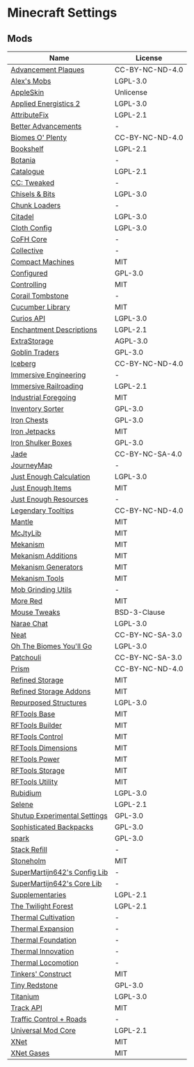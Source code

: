 # Minecraft Settings
## Mods
| Name | License |
| ---- | ------- |
| [Advancement Plaques](https://www.curseforge.com/minecraft/mc-mods/advancement-plaques) | CC-BY-NC-ND-4.0 |
| [Alex's Mobs](https://www.curseforge.com/minecraft/mc-mods/alexs-mobs) | LGPL-3.0 |
| [AppleSkin](https://www.curseforge.com/minecraft/mc-mods/appleskin) | Unlicense |
| [Applied Energistics 2](https://www.curseforge.com/minecraft/mc-mods/applied-energistics-2) | LGPL-3.0 |
| [AttributeFix](https://www.curseforge.com/minecraft/mc-mods/attributefix) | LGPL-2.1 |
| [Better Advancements](https://www.curseforge.com/minecraft/mc-mods/better-advancements) | - |
| [Biomes O' Plenty](https://www.curseforge.com/minecraft/mc-mods/biomes-o-plenty) | CC-BY-NC-ND-4.0 |
| [Bookshelf](https://www.curseforge.com/minecraft/mc-mods/bookshelf) | LGPL-2.1 |
| [Botania](https://www.curseforge.com/minecraft/mc-mods/botania) | - |
| [Catalogue](https://www.curseforge.com/minecraft/mc-mods/catalogue) | LGPL-2.1 |
| [CC: Tweaked](https://www.curseforge.com/minecraft/mc-mods/cc-tweaked) | - |
| [Chisels & Bits](https://www.curseforge.com/minecraft/mc-mods/chisels-bits) | LGPL-3.0 |
| [Chunk Loaders](https://www.curseforge.com/minecraft/mc-mods/chunk-loaders) | - |
| [Citadel](https://www.curseforge.com/minecraft/mc-mods/citadel) | LGPL-3.0 |
| [Cloth Config](https://www.curseforge.com/minecraft/mc-mods/cloth-config) | LGPL-3.0 |
| [CoFH Core](https://www.curseforge.com/minecraft/mc-mods/cofh-core) | - |
| [Collective](https://www.curseforge.com/minecraft/mc-mods/collective) | - |
| [Compact Machines](https://www.curseforge.com/minecraft/mc-mods/compact-machines) | MIT |
| [Configured](https://www.curseforge.com/minecraft/mc-mods/configured) | GPL-3.0 |
| [Controlling](https://www.curseforge.com/minecraft/mc-mods/controlling) | MIT |
| [Corail Tombstone](https://www.curseforge.com/minecraft/mc-mods/corail-tombstone) | - |
| [Cucumber Library](https://www.curseforge.com/minecraft/mc-mods/cucumber) | MIT |
| [Curios API](https://www.curseforge.com/minecraft/mc-mods/curios) | LGPL-3.0 |
| [Enchantment Descriptions](https://www.curseforge.com/minecraft/mc-mods/enchantment-descriptions) | LGPL-2.1 |
| [ExtraStorage](https://www.curseforge.com/minecraft/mc-mods/extrastorage) | AGPL-3.0 |
| [Goblin Traders](https://www.curseforge.com/minecraft/mc-mods/goblin-traders) | GPL-3.0 |
| [Iceberg](https://www.curseforge.com/minecraft/mc-mods/iceberg) | CC-BY-NC-ND-4.0 |
| [Immersive Engineering](https://www.curseforge.com/minecraft/mc-mods/immersive-engineering) | - |
| [Immersive Railroading](https://www.curseforge.com/minecraft/mc-mods/immersive-railroading) | LGPL-2.1 |
| [Industrial Foregoing](https://www.curseforge.com/minecraft/mc-mods/industrial-foregoing) | MIT |
| [Inventory Sorter](https://www.curseforge.com/minecraft/mc-mods/inventory-sorter) | GPL-3.0 |
| [Iron Chests](https://www.curseforge.com/minecraft/mc-mods/iron-chests) | GPL-3.0 |
| [Iron Jetpacks](https://www.curseforge.com/minecraft/mc-mods/iron-jetpacks) | MIT |
| [Iron Shulker Boxes](https://www.curseforge.com/minecraft/mc-mods/iron-shulker-boxes) | GPL-3.0 |
| [Jade](https://www.curseforge.com/minecraft/mc-mods/jade) | CC-BY-NC-SA-4.0 |
| [JourneyMap](https://www.curseforge.com/minecraft/mc-mods/journeymap) | - |
| [Just Enough Calculation](https://www.curseforge.com/minecraft/mc-mods/just-enough-calculation) | LGPL-3.0 |
| [Just Enough Items](https://www.curseforge.com/minecraft/mc-mods/jei) | MIT |
| [Just Enough Resources](https://www.curseforge.com/minecraft/mc-mods/just-enough-resources-jer) | - |
| [Legendary Tooltips](https://www.curseforge.com/minecraft/mc-mods/legendary-tooltips) | CC-BY-NC-ND-4.0 |
| [Mantle](https://www.curseforge.com/minecraft/mc-mods/mantle) | MIT |
| [McJtyLib](https://www.curseforge.com/minecraft/mc-mods/mcjtylib) | MIT |
| [Mekanism](https://www.curseforge.com/minecraft/mc-mods/mekanism) | MIT |
| [Mekanism Additions](https://www.curseforge.com/minecraft/mc-mods/mekanism-additions) | MIT |
| [Mekanism Generators](https://www.curseforge.com/minecraft/mc-mods/mekanism-generators) | MIT |
| [Mekanism Tools](https://www.curseforge.com/minecraft/mc-mods/mekanism-tools) | MIT |
| [Mob Grinding Utils](https://www.curseforge.com/minecraft/mc-mods/mob-grinding-utils) | - |
| [More Red](https://www.curseforge.com/minecraft/mc-mods/more-red) | MIT |
| [Mouse Tweaks](https://www.curseforge.com/minecraft/mc-mods/mouse-tweaks) | BSD-3-Clause |
| [Narae Chat](https://github.com/sokcuri/NaraeChat) | LGPL-3.0 |
| [Neat](https://www.curseforge.com/minecraft/mc-mods/neat) | CC-BY-NC-SA-3.0 |
| [Oh The Biomes You'll Go](https://www.curseforge.com/minecraft/mc-mods/oh-the-biomes-youll-go) | LGPL-3.0 |
| [Patchouli](https://www.curseforge.com/minecraft/mc-mods/patchouli) | CC-BY-NC-SA-3.0 |
| [Prism](https://www.curseforge.com/minecraft/mc-mods/prism-lib) | CC-BY-NC-ND-4.0 |
| [Refined Storage](https://www.curseforge.com/minecraft/mc-mods/refined-storage) | MIT |
| [Refined Storage Addons](https://www.curseforge.com/minecraft/mc-mods/refined-storage-addons) | MIT |
| [Repurposed Structures](https://www.curseforge.com/minecraft/mc-mods/repurposed-structures) | LGPL-3.0 |
| [RFTools Base](https://www.curseforge.com/minecraft/mc-mods/rftools-base) | MIT |
| [RFTools Builder](https://www.curseforge.com/minecraft/mc-mods/rftools-builder) | MIT |
| [RFTools Control](https://www.curseforge.com/minecraft/mc-mods/rftools-control) | MIT |
| [RFTools Dimensions](https://www.curseforge.com/minecraft/mc-mods/rftools-dimensions) | MIT |
| [RFTools Power](https://www.curseforge.com/minecraft/mc-mods/rftools-power) | MIT |
| [RFTools Storage](https://www.curseforge.com/minecraft/mc-mods/rftools-storage) | MIT |
| [RFTools Utility](https://www.curseforge.com/minecraft/mc-mods/rftools-utility) | MIT |
| [Rubidium](https://www.curseforge.com/minecraft/mc-mods/rubidium) | LGPL-3.0 |
| [Selene](https://www.curseforge.com/minecraft/mc-mods/selene) | LGPL-2.1 |
| [Shutup Experimental Settings](https://www.curseforge.com/minecraft/mc-mods/shutup-experimental-settings) | GPL-3.0 |
| [Sophisticated Backpacks](https://www.curseforge.com/minecraft/mc-mods/sophisticated-backpacks) | GPL-3.0 |
| [spark](https://www.curseforge.com/minecraft/mc-mods/spark) | GPL-3.0 |
| [Stack Refill](https://www.curseforge.com/minecraft/mc-mods/stack-refill) | - |
| [Stoneholm](https://www.curseforge.com/minecraft/mc-mods/stoneholm-forge) | MIT |
| [SuperMartijn642's Config Lib](https://www.curseforge.com/minecraft/mc-mods/supermartijn642s-config-lib) | - |
| [SuperMartijn642's Core Lib](https://www.curseforge.com/minecraft/mc-mods/supermartijn642s-core-lib) | - |
| [Supplementaries](https://www.curseforge.com/minecraft/mc-mods/supplementaries) | LGPL-2.1 |
| [The Twilight Forest](https://www.curseforge.com/minecraft/mc-mods/the-twilight-forest) | LGPL-2.1 |
| [Thermal Cultivation](https://www.curseforge.com/minecraft/mc-mods/thermal-cultivation) | - |
| [Thermal Expansion](https://www.curseforge.com/minecraft/mc-mods/thermal-expansion) | - |
| [Thermal Foundation](https://www.curseforge.com/minecraft/mc-mods/thermal-foundation) | - |
| [Thermal Innovation](https://www.curseforge.com/minecraft/mc-mods/thermal-innovation) | - |
| [Thermal Locomotion](https://www.curseforge.com/minecraft/mc-mods/thermal-locomotion) | - |
| [Tinkers' Construct](https://www.curseforge.com/minecraft/mc-mods/tinkers-construct) | MIT |
| [Tiny Redstone](https://www.curseforge.com/minecraft/mc-mods/tiny-redstone) | GPL-3.0 |
| [Titanium](https://www.curseforge.com/minecraft/mc-mods/titanium) | LGPL-3.0 |
| [Track API](https://www.curseforge.com/minecraft/mc-mods/track-api) | MIT |
| [Traffic Control + Roads](https://www.curseforge.com/minecraft/mc-mods/traffic-control-roads-mod-by-teerth) | - |
| [Universal Mod Core](https://www.curseforge.com/minecraft/mc-mods/universal-mod-core) | LGPL-2.1 |
| [XNet](https://www.curseforge.com/minecraft/mc-mods/xnet) | MIT |
| [XNet Gases](https://www.curseforge.com/minecraft/mc-mods/xnet-gases) | MIT |